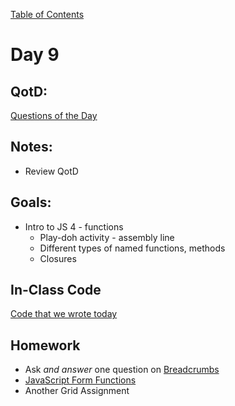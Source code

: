 [Table of Contents](/README.md)

# Day 9

## QotD:
[Questions of the Day]()

## Notes:
* Review QotD

## Goals:
* Intro to JS 4 - functions
	* Play-doh activity - assembly line
	* Different types of named functions, methods
	* Closures

## In-Class Code
[Code that we wrote today](/notes/day-09/code)

## Homework
* Ask *and answer* one question on [Breadcrumbs](http://tiy.breadcrumbsqa.com/)
* [JavaScript Form Functions](https://github.com/TIY-Austin-Front-End-Engineering/javascript-form-functions)
* Another Grid Assignment
